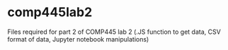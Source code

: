 # comp445lab2
Files required for part 2 of COMP445 lab 2 (.JS function to get data, CSV format of data, Jupyter notebook manipulations)
